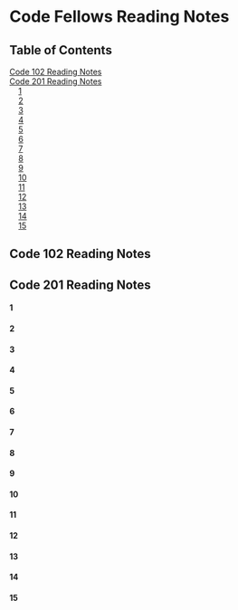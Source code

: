 # Code Fellows Reading Notes
## Table of Contents  
[Code 102 Reading Notes](#code-102-reading-notes)  
<a name="102"/>
[Code 201 Reading Notes](#code-201-reading-notes)  
<a name="201"/>
&nbsp;&nbsp;&nbsp;&nbsp;[1](#1)  
<a name="1"/>
&nbsp;&nbsp;&nbsp;&nbsp;[2](#2)  
<a name="2"/>
&nbsp;&nbsp;&nbsp;&nbsp;[3](#3)  
<a name="3"/>
&nbsp;&nbsp;&nbsp;&nbsp;[4](#4)  
<a name="4"/>
&nbsp;&nbsp;&nbsp;&nbsp;[5](#5)  
<a name="5"/>
&nbsp;&nbsp;&nbsp;&nbsp;[6](#6)  
<a name="6"/>
&nbsp;&nbsp;&nbsp;&nbsp;[7](#7)  
<a name="7"/>
&nbsp;&nbsp;&nbsp;&nbsp;[8](#8)  
<a name="8"/>
&nbsp;&nbsp;&nbsp;&nbsp;[9](#9)  
<a name="9"/>
&nbsp;&nbsp;&nbsp;&nbsp;[10](#10)  
<a name="10"/>
&nbsp;&nbsp;&nbsp;&nbsp;[11](#11)  
<a name="11"/>
&nbsp;&nbsp;&nbsp;&nbsp;[12](#12)  
<a name="12"/>
&nbsp;&nbsp;&nbsp;&nbsp;[13](#13)  
<a name="13"/>
&nbsp;&nbsp;&nbsp;&nbsp;[14](#14)  
<a name="14"/>
&nbsp;&nbsp;&nbsp;&nbsp;[15](#15)  
<a name="15"/>
## Code 102 Reading Notes
## Code 201 Reading Notes
#### 1
#### 2
#### 3
#### 4
#### 5
#### 6
#### 7
#### 8
#### 9
#### 10
#### 11
#### 12
#### 13
#### 14
#### 15
